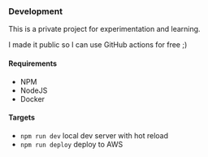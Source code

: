 ### Development

This is a private project for experimentation and learning.

I made it public so I can use GitHub actions for free ;)

#### Requirements

- NPM
- NodeJS
- Docker

#### Targets

- `npm run dev` local dev server with hot reload
- `npm run deploy` deploy to AWS
